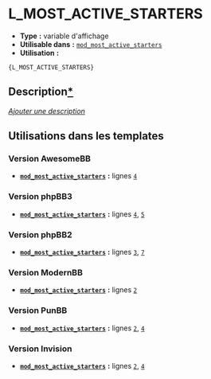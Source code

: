 # L_MOST_ACTIVE_STARTERS
* __Type__ __:__ variable d'affichage
* __Utilisable dans__ __:__ [`mod_most_active_starters`](../tpl/mod_most_active_starters.md#readme)
* __Utilisation__ __:__

```smarty
{L_MOST_ACTIVE_STARTERS}
```

## Description[*](https://fa-tvars.appspot.com/var/L_MOST_ACTIVE_STARTERS)
[*Ajouter une description*](https://fa-tvars.appspot.com/var/L_MOST_ACTIVE_STARTERS)

## Utilisations dans les templates

### Version AwesomeBB
* __[`mod_most_active_starters`](../tpl/mod_most_active_starters.md#readme)__ __:__ lignes [`4`](../src/awesomebb/mod_most_active_starters.tpl#L4)

### Version phpBB3
* __[`mod_most_active_starters`](../tpl/mod_most_active_starters.md#readme)__ __:__ lignes [`4`](../src/prosilver/mod_most_active_starters.tpl#L4), [`5`](../src/prosilver/mod_most_active_starters.tpl#L5)

### Version phpBB2
* __[`mod_most_active_starters`](../tpl/mod_most_active_starters.md#readme)__ __:__ lignes [`3`](../src/subsilver/mod_most_active_starters.tpl#L3), [`7`](../src/subsilver/mod_most_active_starters.tpl#L7)

### Version ModernBB
* __[`mod_most_active_starters`](../tpl/mod_most_active_starters.md#readme)__ __:__ lignes [`2`](../src/modernbb/mod_most_active_starters.tpl#L2)

### Version PunBB
* __[`mod_most_active_starters`](../tpl/mod_most_active_starters.md#readme)__ __:__ lignes [`2`](../src/punbb/mod_most_active_starters.tpl#L2), [`4`](../src/punbb/mod_most_active_starters.tpl#L4)

### Version Invision
* __[`mod_most_active_starters`](../tpl/mod_most_active_starters.md#readme)__ __:__ lignes [`2`](../src/invision/mod_most_active_starters.tpl#L2), [`4`](../src/invision/mod_most_active_starters.tpl#L4)


